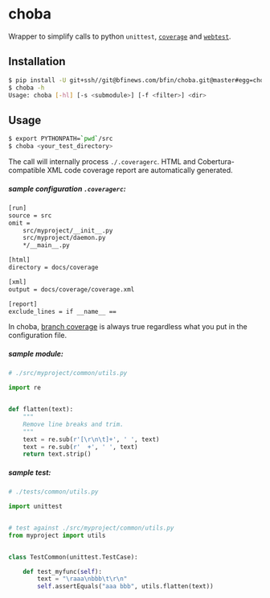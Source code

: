 
choba
=====

Wrapper to simplify calls to python `unittest`,
[`coverage`](https://pypi.org/project/coverage/) and
[`webtest`](https://pypi.org/project/WebTest/).

## Installation

```sh
$ pip install -U git+ssh//git@bfinews.com/bfin/choba.git@master#egg=choba
$ choba -h
Usage: choba [-hl] [-s <submodule>] [-f <filter>] <dir>
```

## Usage

```sh
$ export PYTHONPATH=`pwd`/src
$ choba <your_test_directory>
```

The call will internally process `./.coveragerc`. HTML and
Cobertura-compatible XML code coverage report are automatically
generated.


##### sample configuration `.coveragerc`:

```txt
[run]
source = src
omit =
    src/myproject/__init__.py
    src/myproject/daemon.py
    */__main__.py

[html]
directory = docs/coverage

[xml]
output = docs/coverage/coverage.xml

[report]
exclude_lines = if __name__ ==
```

In choba, [branch coverage](https://coverage.readthedocs.io/en/coverage-5.0.3/branch.html)
is always true regardless what you put in the configuration file.


##### sample module:

```python
# ./src/myproject/common/utils.py

import re


def flatten(text):
    """
    Remove line breaks and trim.
    """
    text = re.sub(r'[\r\n\t]+', ' ', text)
    text = re.sub(r'  +', ' ', text)
    return text.strip()
```


##### sample test:

```python
# ./tests/common/utils.py

import unittest


# test against ./src/myproject/common/utils.py
from myproject import utils


class TestCommon(unittest.TestCase):

    def test_myfunc(self):
        text = "\raaa\nbbb\t\r\n"
        self.assertEquals("aaa bbb", utils.flatten(text))
```
